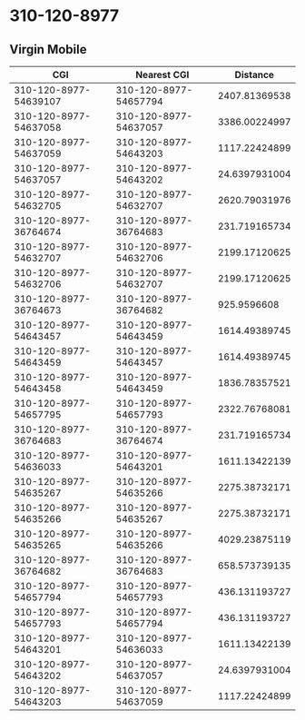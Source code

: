 # 310-120-8977
## Virgin Mobile


| CGI | Nearest CGI | Distance |
|-----|-------------|----------|
| 310-120-8977-54639107 | 310-120-8977-54657794 | 2407.81369538 |
| 310-120-8977-54637058 | 310-120-8977-54637057 | 3386.00224997 |
| 310-120-8977-54637059 | 310-120-8977-54643203 | 1117.22424899 |
| 310-120-8977-54637057 | 310-120-8977-54643202 | 24.6397931004 |
| 310-120-8977-54632705 | 310-120-8977-54632707 | 2620.79031976 |
| 310-120-8977-36764674 | 310-120-8977-36764683 | 231.719165734 |
| 310-120-8977-54632707 | 310-120-8977-54632706 | 2199.17120625 |
| 310-120-8977-54632706 | 310-120-8977-54632707 | 2199.17120625 |
| 310-120-8977-36764673 | 310-120-8977-36764682 | 925.9596608 |
| 310-120-8977-54643457 | 310-120-8977-54643459 | 1614.49389745 |
| 310-120-8977-54643459 | 310-120-8977-54643457 | 1614.49389745 |
| 310-120-8977-54643458 | 310-120-8977-54643459 | 1836.78357521 |
| 310-120-8977-54657795 | 310-120-8977-54657793 | 2322.76768081 |
| 310-120-8977-36764683 | 310-120-8977-36764674 | 231.719165734 |
| 310-120-8977-54636033 | 310-120-8977-54643201 | 1611.13422139 |
| 310-120-8977-54635267 | 310-120-8977-54635266 | 2275.38732171 |
| 310-120-8977-54635266 | 310-120-8977-54635267 | 2275.38732171 |
| 310-120-8977-54635265 | 310-120-8977-54635266 | 4029.23875119 |
| 310-120-8977-36764682 | 310-120-8977-36764683 | 658.573739135 |
| 310-120-8977-54657794 | 310-120-8977-54657793 | 436.131193727 |
| 310-120-8977-54657793 | 310-120-8977-54657794 | 436.131193727 |
| 310-120-8977-54643201 | 310-120-8977-54636033 | 1611.13422139 |
| 310-120-8977-54643202 | 310-120-8977-54637057 | 24.6397931004 |
| 310-120-8977-54643203 | 310-120-8977-54637059 | 1117.22424899 |

